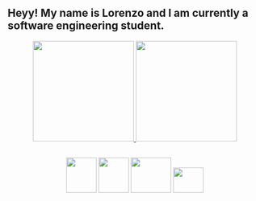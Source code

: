 ## Heyy! My name is Lorenzo and I am currently a software engineering student.

<p align="center">
  <a href="https://github.com/LoPedrozo">
    <img height="200" src="https://github-readme-stats.vercel.app/api?username=LoPedrozo&rank_icon=github&theme=dracula&show_icons=true">
  </a>
  <a href="https://github.com/LoPedrozo">
    <img height="200" src="https://github-readme-stats.vercel.app/api/top-langs/?username=LoPedrozo&layout=compact&theme=dracula">
  </a>
</p>

##
<p align="center">
  <img height="70" width="60" src="https://cdn.jsdelivr.net/gh/devicons/devicon@latest/icons/html5/html5-plain-wordmark.svg">
  <img height="70" width="60" src="https://cdn.jsdelivr.net/gh/devicons/devicon@latest/icons/css3/css3-plain-wordmark.svg">
  <img height="70" width="80" src="https://cdn.jsdelivr.net/gh/devicons/devicon@latest/icons/java/java-original-wordmark.svg">
  <img height="50" width="60" src="https://cdn.jsdelivr.net/gh/devicons/devicon@latest/icons/javascript/javascript-plain.svg">
</p>
